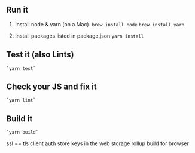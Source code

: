 
## Run it

1. Install node & yarn (on a Mac).
	`brew install node`
	`brew install yarn`

2. Install packages listed in package.json
	`yarn install`

## Test it (also Lints)

	`yarn test`

## Check your JS and fix it

	`yarn lint`

## Build it

	`yarn build`


ssl == tls
client auth
store keys in the web storage 
rollup build for browser

